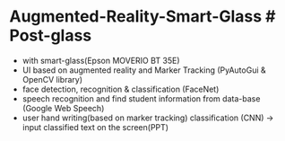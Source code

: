 # Augmented-Reality-Smart-Glass # Post-glass 

- with smart-glass(Epson MOVERIO BT 35E)
- UI based on augmented reality and Marker Tracking (PyAutoGui & OpenCV library)
- face detection, recognition & classification (FaceNet) 
- speech recognition and find student information from data-base (Google Web Speech)
- user hand writing(based on marker tracking) classification (CNN) -> input classified text on the screen(PPT)
